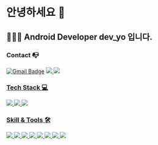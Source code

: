 # 안녕하세요 👋

## 🧑🏻‍💻 Android Developer dev_yo 입니다.

### Contact 📭
[![Gmail Badge](https://img.shields.io/badge/Gmail-d14836?style=flat-square&logo=Gmail&logoColor=white&link=mailto:aksghwoddl@gmail.com)](mailto:aksghwoddl@gmail.com)
<a href="https://devyo-111commit.tistory.com/"><img src="https://img.shields.io/badge/Tstory-d14836?style=flat-square&logo=Blogger&logoColor=white&link">
<a href="https://www.instagram.com/2_yohi/"><img src="https://img.shields.io/badge/Instagram-E4405F?style=flat-square&logo=Instagram&logoColor=white&link">
  
### Tech Stack 💻
  <p>
    <img src="https://img.shields.io/badge/Android-3DDC84?style=for-the-badge&logo=Android&logoColor=white">
    <img src="https://img.shields.io/badge/Kotlin-7F52FF?style=for-the-badge&logo=Kotlin&logoColor=white">
    <img src="https://img.shields.io/badge/Java-d14836?style=for-the-badge&logo=&logoColor=white">
  </p>
  
### Skill & Tools 🛠
  <p>
    <img src="https://img.shields.io/badge/Android Studio-3DDC84?style=for-the-badge&logo=Android Studio&logoColor=white">
    <img src="https://img.shields.io/badge/IntelliJ-000000?style=for-the-badge&logo=IntelliJ IDEA&logoColor=white">
    <img src="https://img.shields.io/badge/Notion-000000?style=for-the-badge&logo=Notion&logoColor=white">
    <img src="https://img.shields.io/badge/GitHub-181717?style=for-the-badge&logo=GitHub&logoColor=white">
    <img src="https://img.shields.io/badge/Jira-0052CC?style=for-the-badge&logo=Jira Software&logoColor=white">
    <img src="https://img.shields.io/badge/Confluence-172B4D?style=for-the-badge&logo=Confluence&logoColor=white">
    <img src="https://img.shields.io/badge/Bitbucket-0052CC?style=for-the-badge&logo=Bitbucket&logoColor=white">
    <img src="https://img.shields.io/badge/FireBase-FFCA28?style=for-the-badge&logo=FireBase&logoColor=white">
  </p>
<!--
**aksghwoddl/aksghwoddl** is a ✨ _special_ ✨ repository because its `README.md` (this file) appears on your GitHub profile.

Here are some ideas to get you started:

- 🔭 I’m currently working on ...
- 🌱 I’m currently learning ...
- 👯 I’m looking to collaborate on ...
- 🤔 I’m looking for help with ...
- 💬 Ask me about ...
- 📫 How to reach me: ...
- 😄 Pronouns: ...
- ⚡ Fun fact: ...
-->
